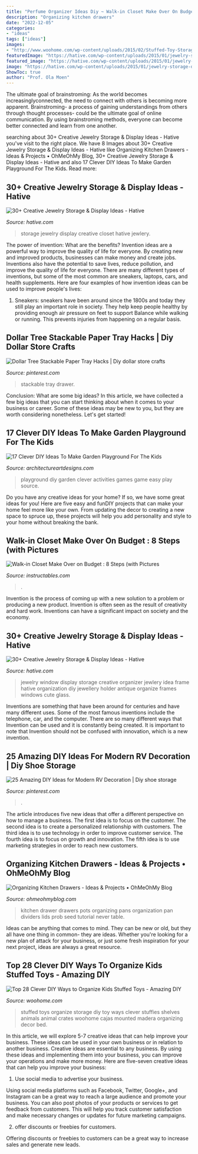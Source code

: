 ```yaml
---
title: "Perfume Organizer Ideas Diy ~ Walk-in Closet Make Over On Budget : 8 Steps (with Pictures"
description: "Organizing kitchen drawers"
date: "2022-12-05"
categories:
- "ideas"
tags: ["ideas"]
images:
- "http://www.woohome.com/wp-content/uploads/2015/02/Stuffed-Toy-Storage-woohome-20.jpg"
featuredImage: "https://hative.com/wp-content/uploads/2015/01/jewelry-storage-display-ideas/19-closet-jewlery-storage.jpg"
featured_image: "https://hative.com/wp-content/uploads/2015/01/jewelry-storage-display-ideas/19-closet-jewlery-storage.jpg"
image: "https://hative.com/wp-content/uploads/2015/01/jewelry-storage-display-ideas/7-old-window-jewlery-organizer.jpg"
ShowToc: true
author: "Prof. Ola Moen"
---
```



The ultimate goal of brainstroming:
As the world becomes increasinglyconnected, the need to connect with others is becoming more apparent. Brainstroming- a process of gaining understandings from others through thought processes- could be the ultimate goal of online communication. By using brainstroming methods, everyone can become better connected and learn from one another.

	

		
searching about 30+ Creative Jewelry Storage &amp; Display Ideas - Hative you've visit to the right place. We have 8 Images about 30+ Creative Jewelry Storage &amp; Display Ideas - Hative like Organizing Kitchen Drawers - Ideas &amp; Projects • OhMeOhMy Blog, 30+ Creative Jewelry Storage &amp; Display Ideas - Hative and also 17 Clever DIY Ideas To Make Garden Playground For The Kids. Read more:
		
    
## 30+ Creative Jewelry Storage &amp; Display Ideas - Hative

<img loading=lazy src="https://hative.com/wp-content/uploads/2015/01/jewelry-storage-display-ideas/19-closet-jewlery-storage.jpg" onerror="this.onerror=null;this.src='https://tse3.mm.bing.net/th?id=OIP.CcOPw0UBFo31M4naFHWcrwHaLH&amp;pid=15.1';" alt="30+ Creative Jewelry Storage &amp; Display Ideas - Hative">

_Source: hative.com_

>storage jewelry display creative closet hative jewlery. 

	

The power of invention: What are the benefits?
Invention ideas are a powerful way to improve the quality of life for everyone. By creating new and improved products, businesses can make money and create jobs. Inventions also have the potential to save lives, reduce pollution, and improve the quality of life for everyone. There are many different types of inventions, but some of the most common are sneakers, laptops, cars, and health supplements. Here are four examples of how invention ideas can be used to improve people's lives: 
1. Sneakers: sneakers have been around since the 1800s and today they still play an important role in society. They help keep people healthy by providing enough air pressure on feet to support Balance while walking or running. This prevents injuries from happening on a regular basis.

    
## Dollar Tree Stackable Paper Tray Hacks | Diy Dollar Store Crafts

<img loading=lazy src="https://i.pinimg.com/736x/bd/2b/c3/bd2bc3b0e07f4d2c615c2dee09c85989.jpg" onerror="this.onerror=null;this.src='https://tse4.mm.bing.net/th?id=OIP.hVadaCQVD-K5PeyWaok0KQHaJ3&amp;pid=15.1';" alt="Dollar Tree Stackable Paper Tray Hacks | Diy dollar store crafts">

_Source: pinterest.com_

>stackable tray drawer. 

	

Conclusion: What are some big ideas?
In this article, we have collected a few big ideas that you can start thinking about when it comes to your business or career. Some of these ideas may be new to you, but they are worth considering nonetheless. Let's get started!

    
## 17 Clever DIY Ideas To Make Garden Playground For The Kids

<img loading=lazy src="http://www.architectureartdesigns.com/wp-content/uploads/2015/05/459.jpg" onerror="this.onerror=null;this.src='https://tse3.mm.bing.net/th?id=OIP.XJ56mhvH7iswQwYU6L3yigHaLH&amp;pid=15.1';" alt="17 Clever DIY Ideas To Make Garden Playground For The Kids">

_Source: architectureartdesigns.com_

>playground diy garden clever activities games game easy play source. 

	

Do you have any creative ideas for your home? If so, we have some great ideas for you! Here are five easy and funDIY projects that can make your home feel more like your own. From updating the decor to creating a new space to spruce up, these projects will help you add personality and style to your home without breaking the bank.

    
## Walk-in Closet Make Over On Budget : 8 Steps (with Pictures

<img loading=lazy src="https://cdn.instructables.com/ORIG/FVN/KVLX/HLFV0YB3/FVNKVLXHLFV0YB3.jpg?frame=1&amp;width=2100" onerror="this.onerror=null;this.src='https://tse2.mm.bing.net/th?id=OIP._ZB3AKrv5D6ChxvuCQEJRQHaNK&amp;pid=15.1';" alt="Walk-in Closet Make Over on Budget : 8 Steps (with Pictures">

_Source: instructables.com_

>. 

	

Invention is the process of coming up with a new solution to a problem or producing a new product. Invention is often seen as the result of creativity and hard work. Inventions can have a significant impact on society and the economy.

    
## 30+ Creative Jewelry Storage &amp; Display Ideas - Hative

<img loading=lazy src="https://hative.com/wp-content/uploads/2015/01/jewelry-storage-display-ideas/7-old-window-jewlery-organizer.jpg" onerror="this.onerror=null;this.src='https://tse2.mm.bing.net/th?id=OIP.xKrukaXhNGuixr3g9MZL6wHaLy&amp;pid=15.1';" alt="30+ Creative Jewelry Storage &amp; Display Ideas - Hative">

_Source: hative.com_

>jewelry window display storage creative organizer jewlery idea frame hative organization diy jewellery holder antique organize frames windows cute glass. 

	

Inventions are something that have been around for centuries and have many different uses. Some of the most famous inventions include the telephone, car, and the computer. There are so many different ways that Invention can be used and it is constantly being created. It is important to note that Invention should not be confused with innovation, which is a new invention.

    
## 25 Amazing DIY Ideas For Modern RV Decoration | Diy Shoe Storage

<img loading=lazy src="https://i.pinimg.com/736x/3d/6c/c8/3d6cc8c2fca574d8897a686eba919865.jpg" onerror="this.onerror=null;this.src='https://tse2.mm.bing.net/th?id=OIP.jFXbwu5t1zNQaoKXWJ7aDwHaKy&amp;pid=15.1';" alt="25 Amazing DIY Ideas for Modern RV Decoration | Diy shoe storage">

_Source: pinterest.com_

>. 

	

The article introduces five new ideas that offer a different perspective on how to manage a business. The first idea is to focus on the customer. The second idea is to create a personalized relationship with customers. The third idea is to use technology in order to improve customer service. The fourth idea is to focus on growth and innovation. The fifth idea is to use marketing strategies in order to reach new customers.

    
## Organizing Kitchen Drawers - Ideas &amp; Projects • OhMeOhMy Blog

<img loading=lazy src="https://www.ohmeohmyblog.com/wp-content/uploads/2019/01/pots-pans-organization-4.jpg" onerror="this.onerror=null;this.src='https://tse3.mm.bing.net/th?id=OIP.E42Dj--v-DEBBPM0tlMEmgHaLL&amp;pid=15.1';" alt="Organizing Kitchen Drawers - Ideas &amp; Projects • OhMeOhMy Blog">

_Source: ohmeohmyblog.com_

>kitchen drawer drawers pots organizing pans organization pan dividers lids prob seed tutorial never table. 

	

Ideas can be anything that comes to mind. They can be new or old, but they all have one thing in common- they are ideas. Whether you're looking for a new plan of attack for your business, or just some fresh inspiration for your next project, ideas are always a great resource.

    
## Top 28 Clever DIY Ways To Organize Kids Stuffed Toys - Amazing DIY

<img loading=lazy src="http://www.woohome.com/wp-content/uploads/2015/02/Stuffed-Toy-Storage-woohome-20.jpg" onerror="this.onerror=null;this.src='https://tse2.mm.bing.net/th?id=OIP.egPhH-IoAUxJVoljFySnVwHaJ3&amp;pid=15.1';" alt="Top 28 Clever DIY Ways to Organize Kids Stuffed Toys - Amazing DIY">

_Source: woohome.com_

>stuffed toys organize storage diy toy ways clever stuffies shelves animals animal crates woohome cajas mounted madera organizing decor bed. 

	

In this article, we will explore 5-7 creative ideas that can help improve your business. These ideas can be used in your own business or in relation to another business.
Creative ideas are essential to any business. By using these ideas and implementing them into your business, you can improve your operations and make more money. Here are five-seven creative ideas that can help you improve your business:
1. Use social media to advertise your business.

Using social media platforms such as Facebook, Twitter, Google+, and Instagram can be a great way to reach a large audience and promote your business. You can also post photos of your products or services to get feedback from customers. This will help you track customer satisfaction and make necessary changes or updates for future marketing campaigns.

2. offer discounts or freebies for customers.

Offering discounts or freebies to customers can be a great way to increase sales and generate new leads.

